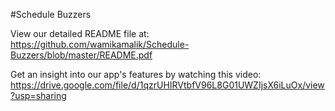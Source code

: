 #Schedule Buzzers

View our detailed README file at: https://github.com/wamikamalik/Schedule-Buzzers/blob/master/README.pdf

Get an insight into our app's features by watching this video: https://drive.google.com/file/d/1qzrUHIRVtbfV96L8G01UWZIjsX6iLuOx/view?usp=sharing
